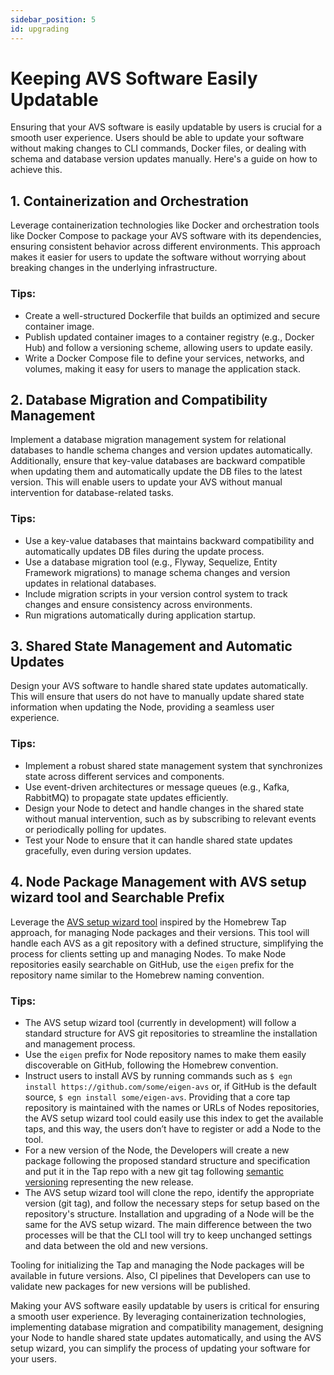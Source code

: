 ```yaml
---
sidebar_position: 5 
id: upgrading
---
```


# Keeping AVS Software Easily Updatable

Ensuring that your AVS software is easily updatable by users is crucial for a smooth user experience. Users should be able to update your software without making changes to CLI commands, Docker files, or dealing with schema and database version updates manually. Here's a guide on how to achieve this.

## 1. Containerization and Orchestration

Leverage containerization technologies like Docker and orchestration tools like Docker Compose to package your AVS software with its dependencies, ensuring consistent behavior across different environments. This approach makes it easier for users to update the software without worrying about breaking changes in the underlying infrastructure.

### Tips:

- Create a well-structured Dockerfile that builds an optimized and secure container image.
- Publish updated container images to a container registry (e.g., Docker Hub) and follow a versioning scheme, allowing users to update easily.
- Write a Docker Compose file to define your services, networks, and volumes, making it easy for users to manage the application stack.

## 2. Database Migration and Compatibility Management

Implement a database migration management system for relational databases to handle schema changes and version updates automatically. Additionally, ensure that key-value databases are backward compatible when updating them and automatically update the DB files to the latest version. This will enable users to update your AVS without manual intervention for database-related tasks.

### Tips:

- Use a key-value databases that maintains backward compatibility and automatically updates DB files during the update process.
- Use a database migration tool (e.g., Flyway, Sequelize, Entity Framework migrations) to manage schema changes and version updates in relational databases.
- Include migration scripts in your version control system to track changes and ensure consistency across environments.
- Run migrations automatically during application startup.

## 3. Shared State Management and Automatic Updates

Design your AVS software to handle shared state updates automatically. This will ensure that users do not have to manually update shared state information when updating the Node, providing a seamless user experience.

### Tips:

- Implement a robust shared state management system that synchronizes state across different services and components.
- Use event-driven architectures or message queues (e.g., Kafka, RabbitMQ) to propagate state updates efficiently.
- Design your Node to detect and handle changes in the shared state without manual intervention, such as by subscribing to relevant events or periodically polling for updates.
- Test your Node to ensure that it can handle shared state updates gracefully, even during version updates.

## 4. Node Package Management with AVS setup wizard tool and Searchable Prefix

Leverage the [AVS setup wizard tool](../wizard/intro) inspired by the Homebrew Tap approach, for managing Node packages and their versions. This tool will handle each AVS as a git repository with a defined structure, simplifying the process for clients setting up and managing Nodes. To make Node repositories easily searchable on GitHub, use the `eigen` prefix for the repository name similar to the Homebrew naming convention.

### Tips:

- The AVS setup wizard tool (currently in development) will follow a standard structure for AVS git repositories to streamline the installation and management process.
- Use the `eigen` prefix for Node repository names to make them easily discoverable on GitHub, following the Homebrew convention.
- Instruct users to install AVS by running commands such as `$ egn install https://github.com/some/eigen-avs` or, if GitHub is the default source, `$ egn install some/eigen-avs`. Providing that a core tap repository is maintained with the names or URLs of Nodes repositories, the AVS setup wizard tool could easily use this index to get the available taps, and this way, the users don’t have to register or add a Node to the tool.
- For a new version of the Node, the Developers will create a new package following the proposed standard structure and specification and put it in the Tap repo with a new git tag following [semantic versioning](https://semver.org) representing the new release.
- The AVS setup wizard tool will clone the repo, identify the appropriate version (git tag), and follow the necessary steps for setup based on the repository's structure. Installation and upgrading of a Node will be the same for the AVS setup wizard. The main difference between the two processes will be that the CLI tool will try to keep unchanged settings and data between the old and new versions.
    
Tooling for initializing the Tap and managing the Node packages will be available in future versions. Also, CI pipelines that Developers can use to validate new packages for new versions will be published.

Making your AVS software easily updatable by users is critical for ensuring a smooth user experience. By leveraging containerization technologies, implementing database migration and compatibility management, designing your Node to handle shared state updates automatically, and using the AVS setup wizard, you can simplify the process of updating your software for your users.
